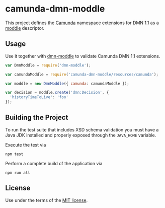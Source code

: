 # camunda-dmn-moddle

This project defines the [Camunda](https://camunda.org) namespace extensions for DMN 1.1 as a [moddle](https://github.com/bpmn-io/moddle) descriptor.


## Usage

Use it together with [dmn-moddle](https://github.com/bpmn-io/dmn-moddle) to validate Camunda DMN 1.1 extensions.

```javascript
var DmnModdle = require('dmn-moddle');

var camundaModdle = require('camunda-dmn-moddle/resources/camunda');

var moddle = new DmnModdle({ camunda: camundaModdle });

var decision = moddle.create('dmn:Decision', {
  'historyTimeToLive': 'foo'
});
```


## Building the Project

To run the test suite that includes XSD schema validation you must have a Java JDK installed and properly exposed through the `JAVA_HOME` variable.

Execute the test via

```
npm test
```

Perform a complete build of the application via

```
npm run all
```


## License

Use under the terms of the [MIT license](http://opensource.org/licenses/MIT).

